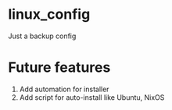 # linux_config
Just a backup config

# Future features
1. Add automation for installer
2. Add script for auto-install like Ubuntu, NixOS

